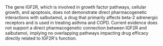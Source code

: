 The gene IGF2R, which is involved in growth factor pathways, cellular growth, and apoptosis, does not demonstrate direct pharmacogenetic interactions with salbutamol, a drug that primarily affects beta-2 adrenergic receptors and is used in treating asthma and COPD. Current evidence does not support a direct pharmacogenetic connection between IGF2R and salbutamol, implying no overlapping pathways impacting drug efficacy directly related to IGF2R's function.